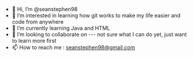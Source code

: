 - 👋 Hi, I’m @seanstephen98
- 👀 I’m interested in learning how git works to make my life easier and code from anywhere
- 🌱 I’m currently learning Java and HTML
- 💞️ I’m looking to collaborate on --- not sure what I can do yet, just want to learn more first
- 📫 How to reach me : seanstephen98@gmail.com

<!---
seanstephen98/seanstephen98 is a ✨ special ✨ repository because its `README.md` (this file) appears on your GitHub profile.
You can click the Preview link to take a look at your changes.
--->

